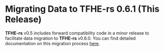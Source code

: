 # Migrating Data to TFHE-rs 0.6.1 (This Release)

**TFHE-rs** v0.5 includes forward compatibility code in a minor release to facilitate data migration to **TFHE-rs** v0.6.0. You can find detailed documentation on this migration process [here](https://docs.zama.ai/tfhe-rs/v/0.5-3/how-to/migrate\_data).
